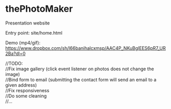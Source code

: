 # thePhotoMaker
Presentation website  
  
  
Entry point: site/home.html  
  
Demo (mp4/gif): https://www.dropbox.com/sh/l66banihalcxmsp/AAC4P_NKuBglEES6pR7_UR2Ba?dl=0  
  
  
//TODO:  
//Fix image gallery (click event listener on photos does not change the image)  
//Bind form to email (submitting the contact form will send an email to a given address)  
//Fix responsiveness  
//Do some cleaning  
//...  
